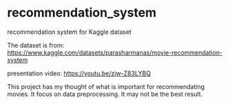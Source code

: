 # recommendation_system
recommendation system for Kaggle dataset

The dataset is from: https://www.kaggle.com/datasets/parasharmanas/movie-recommendation-system

presentation video: https://youtu.be/zjw-Z83LYBQ

This project has my thought of what is important for recommendating movies. It focus on data preprocessing. It may not be the best result.
